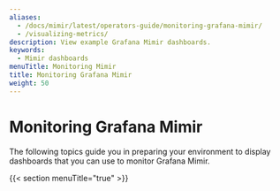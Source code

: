 ```yaml
---
aliases:
  - /docs/mimir/latest/operators-guide/monitoring-grafana-mimir/
  - /visualizing-metrics/
description: View example Grafana Mimir dashboards.
keywords:
  - Mimir dashboards
menuTitle: Monitoring Mimir
title: Monitoring Grafana Mimir
weight: 50
---
```


# Monitoring Grafana Mimir

The following topics guide you in preparing your environment to display dashboards that you can use to monitor Grafana Mimir.

{{< section menuTitle="true" >}}
